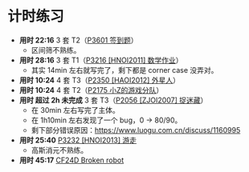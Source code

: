 # 计时练习

- **用时 22:16** 3 套 T2（[P3601 签到题](https://www.luogu.com.cn/problem/P3601)）
  - 区间筛不熟练。
- **用时 28:16** 3 套 T1（[P3216 [HNOI2011] 数学作业](https://www.luogu.com.cn/problem/P3216)）
  - 其实 14min 左右就写完了，剩下都是 corner case 没弄对。
- **用时 10:24** 4 套 T3（[P2350 [HAOI2012] 外星人](https://www.luogu.com.cn/problem/P2350)）
- **用时 10:24** 4 套 T2（[P2175 小Z的游戏分队](https://www.luogu.com.cn/problem/P2175)）
- **用时 超过 2h 未完成** 3 套 T3（[P2056 [ZJOI2007] 捉迷藏](https://www.luogu.com.cn/problem/P2056)）
  - 在 30min 左右写完了主体。
  - 在 1h10min 左右发现了一个 bug，0 -> 80/90。
  - 剩下部分错误原因：<https://www.luogu.com.cn/discuss/1160995>
- **用时 25:40** [P3232 [HNOI2013] 游走](https://www.luogu.com.cn/problem/P3232)
  - 高斯消元不熟练。
- **用时 45:17** [CF24D Broken robot](https://www.luogu.com.cn/problem/CF24D)